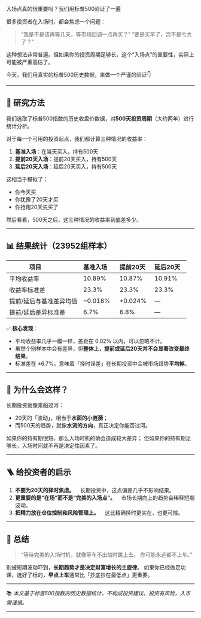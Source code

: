 入场点真的很重要吗？我们用标普500验证了一遍

很多投资者在入场时，都会焦虑一个问题：

> “我是不是该再等几天，等市场回调一点再买？”
> “要是买早了，岂不是亏大了？”

这种想法非常普遍。但如果你的投资周期足够长，这个“入场点”的重要性，实际上可能被严重高估了。

今天，我们用真实的标普500历史数据，来做一个严谨的验证👇

---
## 🧮 研究方法

我们选取了标普500指数的历史收盘价数据，对**500天投资周期**（大约两年）进行统计分析。

对于每一个可用的投资起点，我们都计算三种情况的收益率：

1. **基准入场**：在当天买入，持有500天
2. **提前20天入场**：提前20天买入，持有500天
3. **延后20天入场**：延后20天买入，持有500天

这相当于模拟了：

* 你今天买
* 你犹豫了20天才买
* 你抢跑20天先买了

然后看看，500天之后，这三种情况的收益率到底差多少。

---
## 📊 结果统计（23952组样本）

| 项目           | 基准入场    | 提前20天   | 延后20天  |
| ------------ | ------- | ------- | ------ |
| 平均收益率        | 10.89%  | 10.87%  | 10.91% |
| 收益率标准差       | 23.3%   | 23.3%   | 23.3%  |
| 提前/延后与基准差异均值 | −0.018% | +0.024% | —      |
| 提前/延后差异标准差   | 6.7%    | 6.8%    | —      |

✅ **核心发现**：

* 平均收益率几乎一模一样，差距在 0.02% 以内，可以忽略不计。
* 虽然个别样本中会有差异，但**整体上，提前或延后20天并不会显著改变最终结果**。
* 标准差在 ±6.7%，意味着「择时误差」在长期投资中会被市场趋势**平均掉**。

---
## 🧭 为什么会这样？

长期投资就像乘船过河：

* 20天的「波动」，相当于**水面的小涟漪**；
* 而500天的趋势，就像**水流的方向**，真正决定你能否过河。

如果你的持有期很短，那么入场时机的确会造成较大差异；
但如果你的持有期足够长，入场时间就不再是决定性因素了。

---
## 🪜 给投资者的启示

1. **不要为20天的择时焦虑。**
   长期投资中，这点偏差几乎不影响结果。
2. **更重要的是“在场”而不是“完美的入场点”。**
   市场长期向上的趋势会稀释短期波动。
3. **把精力放在仓位控制和风险管理上。**
   这比精确择时更实在，也更可控。

---
## 📌 总结

> “等待完美的入场时机，就像等车不出站时跳上去。
> 你可能永远都不上车。”

别被短期波动吓到，**长期趋势才是决定财富增长的主旋律**。
如果你已经做足功课，选好了标的，**早点上车**通常比「抄底抄在最低点」更重要。

---
📚 *本文基于标普500指数的历史数据统计，不构成投资建议。投资有风险，入市需谨慎。*

---
